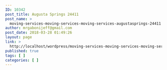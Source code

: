 ```yaml
---
ID: 10342
post_title: Augusta Springs 24411
post_name: >
  moving-services-moving-services-moving-services-augustasprings-24411
author: mrgabonijeff@gmail.com
post_date: 2018-03-28 01:49:26
layout: page
link: >
  http://localhost/wordpress/moving-services-moving-services-moving-services-augustasprings-24411/
published: true
tags: [ ]
categories: [ ]
---
```

